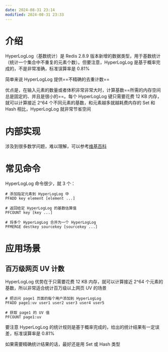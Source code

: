 ```yaml
---
date: 2024-08-31 23:14
modified: 2024-08-31 23:33
---
```


# 介绍

HyperLogLog（基数统计）是 Redis 2.8.9 版本新增的数据类型，用于基数统计（统计一个集合中不重复的元素个数）。但要注意，HyperLogLog 是基于概率完成的，不是非常准确，标准误算率是 0.81%

简单来说 HyperLogLog 提供==不精确的去重计数==

优点是，在输入元素的数量或者体积非常非常大时，计算基数==所需的内存空间总是固定的、并且是很小的==。每个 HyperLogLog 键只需要花费 12 KB 内存，就可以计算接近 2^64 个不同元素的基数，和元素越多就越耗费内存的 Set 和 Hash 相比，HyperLogLog 就非常节省空间

# 内部实现

涉及到很多数学问题，难以理解，可以参考[维基百科](https://en.wikipedia.org/wiki/HyperLogLog)

# 常见命令

HyperLogLog 命令很少，就 3 个：

```shell
# 添加指定元素到 HyperLogLog 中
PFADD key element [element ...]

# 返回给定 HyperLogLog 的基数估算值
PFCOUNT key [key ...]

# 将多个 HyperLogLog 合并为一个 HyperLogLog
PFMERGE destkey sourcekey [sourcekey ...]
```

# 应用场景

## 百万级网页 UV 计数

HyperLogLog 优势在于只需要花费 12 KB 内存，就可以计算接近 2^64 个元素的基数，所以非常适合统计百万级以上网页 UV 的场景

```shell
# 把访问 page1 页面的每个用户添加到 HyperLogLog
PFADD page1:uv user1 user2 user3 user4 user5

# 获取 page1 的 UV 值
PFCOUNT page1:uv
```

要注意 HyperLogLog 的统计规则是基于概率完成的，给出的统计结果有一定误差，标准误算率是 0.81%

如果需要精确统计结果的话，最好还是用 Set 或 Hash 类型
